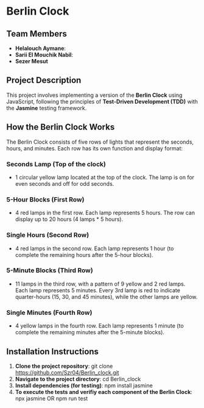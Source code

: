 # Berlin Clock

## **Team Members**

- **Helalouch Aymane**:
- **Sarii El Mouchik Nabil**:
- **Sezer Mesut**

## **Project Description**

This project involves implementing a version of the **Berlin Clock** using JavaScript, following the principles of **Test-Driven Development (TDD)** with the **Jasmine** testing framework.

## **How the Berlin Clock Works**
The Berlin Clock consists of five rows of lights that represent the seconds, hours, and minutes. Each row has its own function and display format:

### **Seconds Lamp (Top of the clock)**
- 1 circular yellow lamp located at the top of the clock.
The lamp is on for even seconds and off for odd seconds.

### **5-Hour Blocks (First Row)** 
- 4 red lamps in the first row.
Each lamp represents 5 hours. The row can display up to 20 hours (4 lamps * 5 hours).

### **Single Hours (Second Row)**
- 4 red lamps in the second row.
Each lamp represents 1 hour (to complete the remaining hours after the 5-hour blocks).

### **5-Minute Blocks (Third Row)**
- 11 lamps in the third row, with a pattern of 9 yellow and 2 red lamps.
Each lamp represents 5 minutes.
Every 3rd lamp is red to indicate quarter-hours (15, 30, and 45 minutes), while the other lamps are yellow.

### **Single Minutes (Fourth Row)**
- 4 yellow lamps in the fourth row.
Each lamp represents 1 minute (to complete the remaining minutes after the 5-minute blocks).

  
## **Installation Instructions**
1. **Clone the project repository**:
   git clone https://github.com/Szr04/Berlin_clock.git
2. **Navigate to the project directory**:
   cd Berlin_clock
3. **Install dependencies (for testing)**:
   npm install jasmine
4. **To execute the tests and verifiy each component of the Berlin Clock**:
   npx jasmine 
   OR
   npm run test
